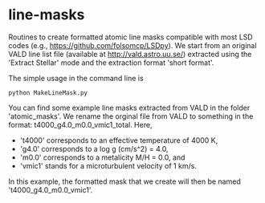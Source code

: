 # line-masks
Routines to create formatted atomic line masks compatible with most LSD codes (e.g., https://github.com/folsomcp/LSDpy).
We start from an original VALD line list file (available at http://vald.astro.uu.se/) extracted using the 'Extract Stellar' mode and the extraction format 'short format'. 

The simple usage in the command line is 
```terminal
python MakeLineMask.py
```



You can find some example line masks extracted from VALD in the folder 'atomic_masks'. 
We rename the orginal file from VALD to something in the format: t4000_g4.0_m0.0_vmic1_total. Here, 
  - 't4000' corresponds to an effective temperature of 4000 K, 
  - 'g4.0' corresponds to a log g (cm/s^2) = 4.0, 
  - 'm0.0' corresponds to a metalicity M/H = 0.0, and 
  - 'vmic1' stands for a microturbulent velocity of 1 km/s.

In this example, the formatted mask that we create will then be named 't4000_g4.0_m0.0_vmic1'.







